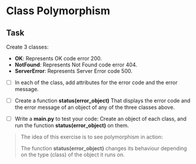 # Class Polymorphism

## Task
Create 3 classes:
* **OK**: Represents OK code error 200.
* **NotFound**: Represents Not Found code error 404.
* **ServerError**: Represents Server Error code 500.

- [ ] In each of the class, add attributes for the error code and the error message.


- [ ] Create a function **status(error_object)** That displays the error code and the error message of an object of any of the three classes above.


-[ ] Write a **main.py** to test your code: Create an object of each class, and run the function **status(error_object)** on them.


> The idea of this exercise is to see polymorphism in action:
> 
> The function **status(error_object)** changes its behaviour depending on the type (class) of the object it runs on.